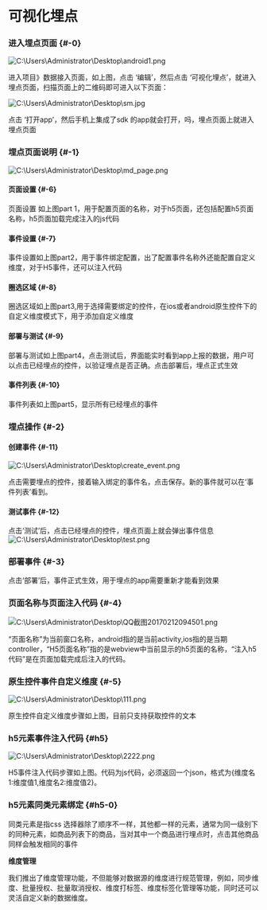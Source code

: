 # 可视化埋点

### 进入埋点页面 {#-0}

![C:\Users\Administrator\Desktop\android1.png](../assets/cusersadministratordesktopandr.png)

进入项目》数据接入页面，如上图，点击 ‘编辑’，然后点击 ‘可视化埋点’，就进入埋点页面，扫描页面上的二维码即可进入以下页面：

![C:\Users\Administrator\Desktop\sm.jpg](../assets/cusersadministratordesktopsmj.jpeg)

点击 ‘打开app’，然后手机上集成了sdk 的app就会打开，吗，埋点页面上就进入埋点页面

### 埋点页面说明 {#-1}

![C:\Users\Administrator\Desktop\md_page.png](../assets/cusersadministratordesktopmdp.png)

#### 页面设置 {#-6}

页面设置 如上图part 1，用于配置页面的名称，对于h5页面，还包括配置h5页面名称，h5页面加载完成注入的js代码

#### 事件设置 {#-7}

事件设置如上图part2，用于事件绑定配置，出了配置事件名称外还能配置自定义维度，对于H5事件，还可以注入代码

#### 圈选区域 {#-8}

圈选区域如上图part3,用于选择需要绑定的控件，在ios或者android原生控件下的自定义维度模式下，用于添加自定义维度

#### 部署与测试 {#-9}

部署与测试如上图part4，点击测试后，界面能实时看到app上报的数据，用户可以点击已经埋点的控件，以验证埋点是否正确。点击部署后，埋点正式生效

#### 事件列表 {#-10}

事件列表如上图part5，显示所有已经埋点的事件

### 埋点操作 {#-2}

#### 创建事件 {#-11}

![C:\Users\Administrator\Desktop\create_event.png](../assets/cusersadministratordesktopcrea.png)

点击需要埋点的控件，接着输入绑定的事件名，点击保存。新的事件就可以在‘事件列表’看到。

#### 测试事件 {#-12}

点击‘测试’后，点击已经埋点的控件，埋点页面上就会弹出事件信息![C:\Users\Administrator\Desktop\test.png](../assets/cusersadministratordesktoptest.png)

### 部署事件 {#-3}

点击‘部署’后，事件正式生效，用于埋点的app需要重新才能看到效果

### 页面名称与页面注入代码 {#-4}

![C:\Users\Administrator\Desktop\QQ截图20170212094501.png](../assets/cusersadministratordesktopqqjie_tu.png)

“页面名称”为当前窗口名称，android指的是当前activity,ios指的是当期controller，“H5页面名称”指的是webview中当前显示的h5页面的名称，“注入h5代码”是在页面加载完成后注入的代码。

### 原生控件事件自定义维度 {#-5}

![C:\Users\Administrator\Desktop\111.png](../assets/cusersadministratordesktop111.png)

原生控件自定义维度步骤如上图，目前只支持获取控件的文本

### h5元素事件注入代码 {#h5}

![C:\Users\Administrator\Desktop\2222.png](../assets/cusersadministratordesktop2222.png)

H5事件注入代码步骤如上图。代码为js代码，必须返回一个json，格式为{维度名1:维度值1,维度名2:维度值2}。

### h5元素同类元素绑定 {#h5-0}

同类元素是指css 选择器除了顺序不一样，其他都一样的元素，通常为同一级别下的同种元素，如商品列表下的商品，当对其中一个商品进行埋点时，点击其他商品同样会触发相同的事件

**维度管理**

我们推出了维度管理功能，不但能够对数据源的维度进行规范管理，例如，同步维度、批量授权、批量取消授权、维度打标签、维度标签化管理等功能，同时还可以灵活自定义新的数据维度。